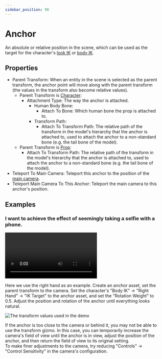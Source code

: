 ```yaml
---
sidebar_position: 90
---
```


# Anchor

An absolute or relative position in the scene, which can be used as the target for the character's [look IK](character/#look-ik) or [body IK](character/#body-ik).

## Properties

* Parent Transform: When an entity in the scene is selected as the parent transform, the anchor point will move along with the parent transform (the values in the transform also become relative values).
  * Parent Transform is [Character](character/):
    * Attachment Type: The way the anchor is attached.
      * Human Body Bone:
        * Attach To Bone: Which human bone the prop is attached to.
      * Transform Path:
        * Attach To Transform Path: The relative path of the transform in the model's hierarchy that the anchor is attached to, used to attach the anchor to a non-standard bone (e.g. the tail bone of the model).
  * Parent Transform is [Prop](prop.md):
    * Attach To Transform Path: The relative path of the transform in the model's hierarchy that the anchor is attached to, used to attach the anchor to a non-standard bone (e.g. the tail bone of the model).
* Teleport To Main Camera: Teleport this anchor to the position of the [main camera](camera.md#main-camera).
* Teleport Main Camera To This Anchor: Teleport the main camera to this anchor's position.

## Examples

### I want to achieve the effect of seemingly taking a selfie with a phone.

<div className="video-box"><video controls src="https://user-images.githubusercontent.com/3406505/181163859-793e78de-3dda-4551-85f4-de6c866451ea.mp4" /></div>

Here we use the right hand as an example. Create an anchor asset, set the parent transform to the camera. Set the character's "Body IK" -> "Right Hand" -> "IK Target" to the anchor asset, and set the "Rotation Weight" to 0.5. Adjust the position and rotation of the anchor until everything looks natural.

![The transform values used in the demo](https://user-images.githubusercontent.com/3406505/181164261-8ce9dbc6-f0c2-4b3f-aecf-b0e6a42c3aea.png)

<div className="hint hint-info">
If the anchor is too close to the camera or behind it, you may not be able to use the transform gizmo. In this case, you can temporarily increase the camera's field of view until the anchor is in view, adjust the position of the anchor, and then return the field of view to its original setting.
</div>

<div className="hint hint-info">
To make finer adjustments to the camera, try reducing "Controls" -> "Control Sensitivity" in the camera's configuration.
</div>
